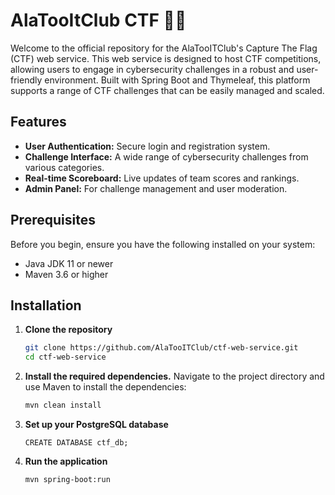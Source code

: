 
# AlaTooItClub CTF  🔴🔵

Welcome to the official repository for the AlaTooITClub's Capture The Flag (CTF) web service. This web service is designed to host CTF competitions, allowing users to engage in cybersecurity challenges in a robust and user-friendly environment. Built with Spring Boot and Thymeleaf, this platform supports a range of CTF challenges that can be easily managed and scaled.

## Features

- **User Authentication:** Secure login and registration system.
- **Challenge Interface:** A wide range of cybersecurity challenges from various categories.
- **Real-time Scoreboard:** Live updates of team scores and rankings.
- **Admin Panel:** For challenge management and user moderation.

## Prerequisites

Before you begin, ensure you have the following installed on your system:
- Java JDK 11 or newer
- Maven 3.6 or higher
## Installation

1. **Clone the repository**
   ```bash
   git clone https://github.com/AlaTooITClub/ctf-web-service.git
   cd ctf-web-service
   ```
2. **Install the required dependencies.**
   Navigate to the project directory and use Maven to install the dependencies:
   ```bash
   mvn clean install
    ```
3. **Set up your PostgreSQL database**
    ```
    CREATE DATABASE ctf_db;
   ```
4. **Run the application**  
    ```
    mvn spring-boot:run
    ```
